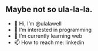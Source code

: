 ## Maybe not so ula-la-la.

- 👋 Hi, I’m @ulalawell
- 👀 I’m interested in programming
- 🌱 I’m currently learning web
- 📫 How to reach me: linkedin

<!---
ulalawell/ulalawell is a ✨ special ✨ repository because its `README.md` (this file) appears on your GitHub profile.
You can click the Preview link to take a look at your changes.
--->
